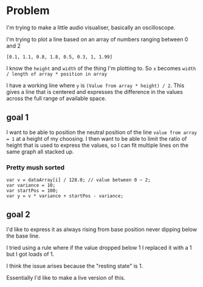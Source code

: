 # Problem

I'm trying to make a little audio visualiser, basically an oscilloscope.

I'm trying to plot a line based on an array of numbers ranging between 0 and 2

`[0.1, 1.1, 0.8, 1.8, 0.5, 0.3, 1, 1.99]`

I know the `height` and `width` of the thing I'm plotting to. So `x` becomes `width / length of array * position in array`

I have a working line where `y` is `(Value from array * height) / 2`. This gives a line that is centered and expresses the difference in the values across the full range of available space.

## goal 1

I want to be able to position the neutral position of the line `value from array = 1` at a height of my choosing. I then want to be able to limit the ratio of height that is used to express the values, so I can fit multiple lines on the same graph all stacked up.

### Pretty mush sorted

```
var v = dataArray[i] / 128.0; // value between 0 ~ 2;
var variance = 10;
var startPos = 100;
var y = v * variance + startPos - variance;
```

## goal 2

I'd like to express it as always rising from base position never dipping below the base line.

I tried using a rule where if the value dropped below 1 I replaced it with a 1 but I got loads of 1.

I think the issue arises because the "resting state" is 1.

Essentially I'd like to make a live version of this.

